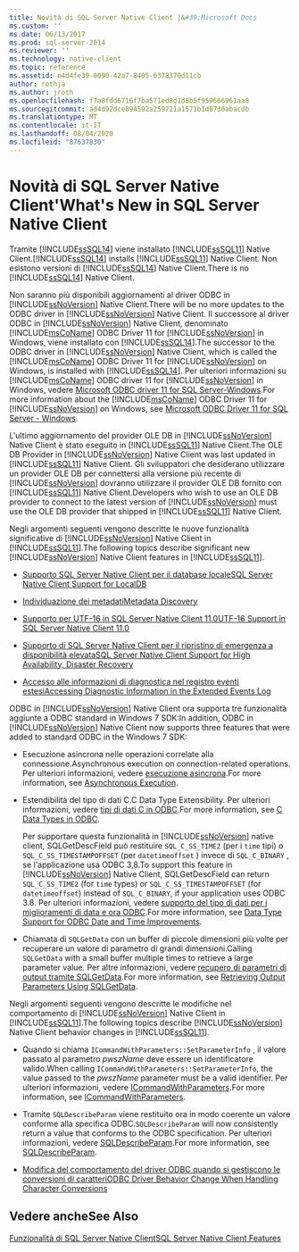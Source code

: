```yaml
---
title: Novità di SQL Server Native Client |&#39;Microsoft Docs
ms.custom: ''
ms.date: 06/13/2017
ms.prod: sql-server-2014
ms.reviewer: ''
ms.technology: native-client
ms.topic: reference
ms.assetid: e4d4fe39-0090-42a7-8405-6378370d11cb
author: rothja
ms.author: jroth
ms.openlocfilehash: f7a8fdd6716f7ba571ed8d1d8b5f959666961aa8
ms.sourcegitcommit: ad4d92dce894592a259721a1571b1d8736abacdb
ms.translationtype: MT
ms.contentlocale: it-IT
ms.lasthandoff: 08/04/2020
ms.locfileid: "87637830"
---
```

# <a name="what39s-new-in-sql-server-native-client"></a><span data-ttu-id="8c59e-102">Novità di SQL Server Native Client&#39;</span><span class="sxs-lookup"><span data-stu-id="8c59e-102">What&#39;s New in SQL Server Native Client</span></span>
  <span data-ttu-id="8c59e-103">Tramite [!INCLUDE[ssSQL14](../../includes/sssql14-md.md)] viene installato [!INCLUDE[ssSQL11](../../includes/sssql11-md.md)] Native Client.</span><span class="sxs-lookup"><span data-stu-id="8c59e-103">[!INCLUDE[ssSQL14](../../includes/sssql14-md.md)] installs [!INCLUDE[ssSQL11](../../includes/sssql11-md.md)] Native Client.</span></span> <span data-ttu-id="8c59e-104">Non esistono versioni di [!INCLUDE[ssSQL14](../../includes/sssql14-md.md)] Native Client.</span><span class="sxs-lookup"><span data-stu-id="8c59e-104">There is no [!INCLUDE[ssSQL14](../../includes/sssql14-md.md)] Native Client.</span></span>  
  
 <span data-ttu-id="8c59e-105">Non saranno più disponibili aggiornamenti al driver ODBC in [!INCLUDE[ssNoVersion](../../includes/ssnoversion-md.md)] Native Client.</span><span class="sxs-lookup"><span data-stu-id="8c59e-105">There will be no more updates to the ODBC driver in [!INCLUDE[ssNoVersion](../../includes/ssnoversion-md.md)] Native Client.</span></span> <span data-ttu-id="8c59e-106">Il successore al driver ODBC in [!INCLUDE[ssNoVersion](../../includes/ssnoversion-md.md)] Native Client, denominato [!INCLUDE[msCoName](../../includes/msconame-md.md)] ODBC Driver 11 for [!INCLUDE[ssNoVersion](../../includes/ssnoversion-md.md)] in Windows, viene installato con [!INCLUDE[ssSQL14](../../includes/sssql14-md.md)].</span><span class="sxs-lookup"><span data-stu-id="8c59e-106">The successor to the ODBC driver in [!INCLUDE[ssNoVersion](../../includes/ssnoversion-md.md)] Native Client, which is called the [!INCLUDE[msCoName](../../includes/msconame-md.md)] ODBC Driver 11 for [!INCLUDE[ssNoVersion](../../includes/ssnoversion-md.md)] on Windows, is installed with [!INCLUDE[ssSQL14](../../includes/sssql14-md.md)].</span></span> <span data-ttu-id="8c59e-107">Per ulteriori informazioni su [!INCLUDE[msCoName](../../includes/msconame-md.md)] ODBC driver 11 for [!INCLUDE[ssNoVersion](../../includes/ssnoversion-md.md)] in Windows, vedere [Microsoft ODBC driver 11 for SQL Server-Windows](https://www.microsoft.com/download/details.aspx?id=36434).</span><span class="sxs-lookup"><span data-stu-id="8c59e-107">For more information about the [!INCLUDE[msCoName](../../includes/msconame-md.md)] ODBC Driver 11 for [!INCLUDE[ssNoVersion](../../includes/ssnoversion-md.md)] on Windows, see [Microsoft ODBC Driver 11 for SQL Server - Windows](https://www.microsoft.com/download/details.aspx?id=36434).</span></span>  
  
 <span data-ttu-id="8c59e-108">L'ultimo aggiornamento del provider OLE DB in [!INCLUDE[ssNoVersion](../../includes/ssnoversion-md.md)] Native Client è stato eseguito in [!INCLUDE[ssSQL11](../../includes/sssql11-md.md)] Native Client.</span><span class="sxs-lookup"><span data-stu-id="8c59e-108">The OLE DB Provider in [!INCLUDE[ssNoVersion](../../includes/ssnoversion-md.md)] Native Client was last updated in [!INCLUDE[ssSQL11](../../includes/sssql11-md.md)] Native Client.</span></span> <span data-ttu-id="8c59e-109">Gli sviluppatori che desiderano utilizzare un provider OLE DB per connettersi alla versione più recente di [!INCLUDE[ssNoVersion](../../includes/ssnoversion-md.md)] dovranno utilizzare il provider OLE DB fornito con [!INCLUDE[ssSQL11](../../includes/sssql11-md.md)] Native Client.</span><span class="sxs-lookup"><span data-stu-id="8c59e-109">Developers who wish to use an OLE DB provider to connect to the latest version of [!INCLUDE[ssNoVersion](../../includes/ssnoversion-md.md)] must use the OLE DB provider that shipped in [!INCLUDE[ssSQL11](../../includes/sssql11-md.md)] Native Client.</span></span>  
  
 <span data-ttu-id="8c59e-110">Negli argomenti seguenti vengono descritte le nuove funzionalità significative di [!INCLUDE[ssNoVersion](../../includes/ssnoversion-md.md)] Native Client in [!INCLUDE[ssSQL11](../../includes/sssql11-md.md)].</span><span class="sxs-lookup"><span data-stu-id="8c59e-110">The following topics describe significant new [!INCLUDE[ssNoVersion](../../includes/ssnoversion-md.md)] Native Client features in [!INCLUDE[ssSQL11](../../includes/sssql11-md.md)].</span></span>  
  
-   [<span data-ttu-id="8c59e-111">Supporto SQL Server Native Client per il database locale</span><span class="sxs-lookup"><span data-stu-id="8c59e-111">SQL Server Native Client Support for LocalDB</span></span>](features/sql-server-native-client-support-for-localdb.md)  
  
-   [<span data-ttu-id="8c59e-112">Individuazione dei metadati</span><span class="sxs-lookup"><span data-stu-id="8c59e-112">Metadata Discovery</span></span>](features/metadata-discovery.md)  
  
-   [<span data-ttu-id="8c59e-113">Supporto per UTF-16 in SQL Server Native Client 11.0</span><span class="sxs-lookup"><span data-stu-id="8c59e-113">UTF-16 Support in SQL Server Native Client 11.0</span></span>](features/utf-16-support-in-sql-server-native-client-11-0.md)  
  
-   [<span data-ttu-id="8c59e-114">Supporto di SQL Server Native Client per il ripristino di emergenza a disponibilità elevata</span><span class="sxs-lookup"><span data-stu-id="8c59e-114">SQL Server Native Client Support for High Availability, Disaster Recovery</span></span>](features/sql-server-native-client-support-for-high-availability-disaster-recovery.md)  
  
-   [<span data-ttu-id="8c59e-115">Accesso alle informazioni di diagnostica nel registro eventi estesi</span><span class="sxs-lookup"><span data-stu-id="8c59e-115">Accessing Diagnostic Information in the Extended Events Log</span></span>](features/accessing-diagnostic-information-in-the-extended-events-log.md)  
  
 <span data-ttu-id="8c59e-116">ODBC in [!INCLUDE[ssNoVersion](../../includes/ssnoversion-md.md)] Native Client ora supporta tre funzionalità aggiunte a ODBC standard in Windows 7 SDK:</span><span class="sxs-lookup"><span data-stu-id="8c59e-116">In addition, ODBC in [!INCLUDE[ssNoVersion](../../includes/ssnoversion-md.md)] Native Client now supports three features that were added to standard ODBC in the Windows 7 SDK:</span></span>  
  
-   <span data-ttu-id="8c59e-117">Esecuzione asincrona nelle operazioni correlate alla connessione.</span><span class="sxs-lookup"><span data-stu-id="8c59e-117">Asynchronous execution on connection-related operations.</span></span> <span data-ttu-id="8c59e-118">Per ulteriori informazioni, vedere [esecuzione asincrona](https://go.microsoft.com/fwlink/?LinkID=191493).</span><span class="sxs-lookup"><span data-stu-id="8c59e-118">For more information, see [Asynchronous Execution](https://go.microsoft.com/fwlink/?LinkID=191493).</span></span>  
  
-   <span data-ttu-id="8c59e-119">Estendibilità del tipo di dati C.</span><span class="sxs-lookup"><span data-stu-id="8c59e-119">C Data Type Extensibility.</span></span> <span data-ttu-id="8c59e-120">Per ulteriori informazioni, vedere [tipi di dati C in ODBC](https://go.microsoft.com/fwlink/?LinkID=191495).</span><span class="sxs-lookup"><span data-stu-id="8c59e-120">For more information, see [C Data Types in ODBC](https://go.microsoft.com/fwlink/?LinkID=191495).</span></span>  
  
     <span data-ttu-id="8c59e-121">Per supportare questa funzionalità in [!INCLUDE[ssNoVersion](../../includes/ssnoversion-md.md)] native client, SQLGetDescField può restituire `SQL_C_SS_TIME2` (per i `time` tipi) o `SQL_C_SS_TIMESTAMPOFFSET` (per `datetimeoffset` ) invece di `SQL_C_BINARY` , se l'applicazione usa ODBC 3,8.</span><span class="sxs-lookup"><span data-stu-id="8c59e-121">To support this feature in [!INCLUDE[ssNoVersion](../../includes/ssnoversion-md.md)] Native Client, SQLGetDescField can return `SQL_C_SS_TIME2` (for `time` types) or `SQL_C_SS_TIMESTAMPOFFSET` (for `datetimeoffset`) instead of `SQL_C_BINARY`, if your application uses ODBC 3.8.</span></span> <span data-ttu-id="8c59e-122">Per ulteriori informazioni, vedere [supporto del tipo di dati per i miglioramenti di data e ora ODBC](features/date-and-time-improvements.md).</span><span class="sxs-lookup"><span data-stu-id="8c59e-122">For more information, see [Data Type Support for ODBC Date and Time Improvements](features/date-and-time-improvements.md).</span></span>  
  
-   <span data-ttu-id="8c59e-123">Chiamata di `SQLGetData` con un buffer di piccole dimensioni più volte per recuperare un valore di parametro di grandi dimensioni.</span><span class="sxs-lookup"><span data-stu-id="8c59e-123">Calling `SQLGetData` with a small buffer multiple times to retrieve a large parameter value.</span></span> <span data-ttu-id="8c59e-124">Per altre informazioni, vedere [recupero di parametri di output tramite SQLGetData](https://go.microsoft.com/fwlink/?LinkID=191494).</span><span class="sxs-lookup"><span data-stu-id="8c59e-124">For more information, see [Retrieving Output Parameters Using SQLGetData](https://go.microsoft.com/fwlink/?LinkID=191494).</span></span>  
  
 <span data-ttu-id="8c59e-125">Negli argomenti seguenti vengono descritte le modifiche nel comportamento di [!INCLUDE[ssNoVersion](../../includes/ssnoversion-md.md)] Native Client in [!INCLUDE[ssSQL11](../../includes/sssql11-md.md)].</span><span class="sxs-lookup"><span data-stu-id="8c59e-125">The following topics describe [!INCLUDE[ssNoVersion](../../includes/ssnoversion-md.md)] Native Client behavior changes in [!INCLUDE[ssSQL11](../../includes/sssql11-md.md)].</span></span>  
  
-   <span data-ttu-id="8c59e-126">Quando si chiama `ICommandWithParameters::SetParameterInfo` , il valore passato al parametro *pwszName* deve essere un identificatore valido.</span><span class="sxs-lookup"><span data-stu-id="8c59e-126">When calling `ICommandWithParameters::SetParameterInfo`, the value passed to the *pwszName* parameter must be a valid identifier.</span></span> <span data-ttu-id="8c59e-127">Per ulteriori informazioni, vedere [ICommandWithParameters](../native-client-ole-db-interfaces/icommandwithparameters.md).</span><span class="sxs-lookup"><span data-stu-id="8c59e-127">For more information, see [ICommandWithParameters](../native-client-ole-db-interfaces/icommandwithparameters.md).</span></span>  
  
-   <span data-ttu-id="8c59e-128">Tramite `SQLDescribeParam` viene restituito ora in modo coerente un valore conforme alla specifica ODBC.</span><span class="sxs-lookup"><span data-stu-id="8c59e-128">`SQLDescribeParam` will now consistently return a value that conforms to the ODBC specification.</span></span> <span data-ttu-id="8c59e-129">Per ulteriori informazioni, vedere [SQLDescribeParam](../native-client-odbc-api/sqldescribeparam.md).</span><span class="sxs-lookup"><span data-stu-id="8c59e-129">For more information, see [SQLDescribeParam](../native-client-odbc-api/sqldescribeparam.md).</span></span>  
  
-   [<span data-ttu-id="8c59e-130">Modifica del comportamento del driver ODBC quando si gestiscono le conversioni di caratteri</span><span class="sxs-lookup"><span data-stu-id="8c59e-130">ODBC Driver Behavior Change When Handling Character Conversions</span></span>](features/odbc-driver-behavior-change-when-handling-character-conversions.md)  
  
## <a name="see-also"></a><span data-ttu-id="8c59e-131">Vedere anche</span><span class="sxs-lookup"><span data-stu-id="8c59e-131">See Also</span></span>  
 [<span data-ttu-id="8c59e-132">Funzionalità di SQL Server Native Client</span><span class="sxs-lookup"><span data-stu-id="8c59e-132">SQL Server Native Client Features</span></span>](features/sql-server-native-client-features.md)  
  
  
